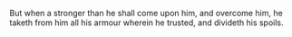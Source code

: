 But when a stronger than he shall come upon him, and overcome him, he taketh from him all his armour wherein he trusted, and divideth his spoils.
